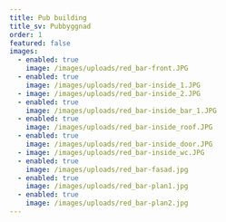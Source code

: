 ```yaml
---
title: Pub building
title_sv: Pubbyggnad
order: 1
featured: false
images:
  - enabled: true
    image: /images/uploads/red_bar-front.JPG
  - enabled: true
    image: /images/uploads/red_bar-inside_1.JPG
  - image: /images/uploads/red_bar-inside_2.JPG
  - enabled: true
    image: /images/uploads/red_bar-inside_bar_1.JPG
  - enabled: true
    image: /images/uploads/red_bar-inside_roof.JPG
  - enabled: true
    image: /images/uploads/red_bar-inside_door.JPG
  - image: /images/uploads/red_bar-inside_wc.JPG
  - enabled: true
    image: /images/uploads/red_bar-fasad.jpg
  - enabled: true
    image: /images/uploads/red_bar-plan1.jpg
  - enabled: true
    image: /images/uploads/red_bar-plan2.jpg
---
```


